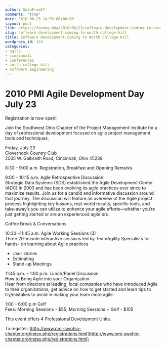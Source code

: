 ```yaml
---
author: SeanFromIT
comments: "true"
date: 2010-06-23 14:58:00+00:00
layout: post
link: https://feeney.mba/2010/06/23/software-development-coming-to-north-college-hill/
slug: software-development-coming-to-north-college-hill
title: Software Development Coming to North College Hill
wordpress_id: 133
categories:
- agile
- cincinnati
- conferences
- north college hill
- software engineering
---
```


  


# **2010 PMI Agile Development Day July 23**  
Registration is now open!

Join the Southwest Ohio Chapter of the Project Management Institute for a day of professional development focused on agile project management tools and techniques.  
  
Friday, July 23  
Clovernook Country Club  
2035 W. Galbraith Road, Cincinnati, Ohio 45239  
  
8:30 – 9:00 a.m. Registration, Breakfast and Opening Remarks  
  
9:00 – 10:15 a.m. Agile Retrospective Discussion  
Strategic Data Systems (SDS) established the Agile Development Center (ADC) in 2003 and has been evolving its agile practices ever since to maximize results. Join us for a candid and informative discussion around that journey. The discussion will feature an overview of the Agile project process highlighting key lessons, real-world results, specific tools, and take-away’s you can utilize to enhance your agile efforts—whether you’re just getting started or are an experienced agile pro.  
  
Coffee Break & Conversations  
  
10:30 –11:45 a.m. Agile Working Sessions (3)  
Three 20-minute interactive sessions led by TeamAgility Specialists for hands- on learning about Agile practices  
- User stories  
- Estimating  
- Stand-up Meetings  
  
11:45 a.m. – 1:00 p.m. Lunch/Panel Discussion  
How to Bring Agile into your Organization  
Hear from directors at leading, local companies who have introduced Agile to their organizations; get advice on how to get started and learn tips to try/mistakes to avoid in making your team more agile.  
  
1:00 - 6:00 p.m Golf  
Fees: Morning Sessions - $55; Morning Sessions + Golf - $105  
  
This event offers 4 Professional Development Units.  
  
To register: [http://www.pmi-swohio-chapter.org/index.php/registrations.html](http://www.pmi-swohio-chapter.org/index.php/registrations.html)
